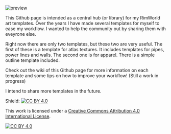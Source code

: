 ![preview](https://github.com/ISOR3X/library-of-templates/assets/75855460/e39ea245-46b1-427a-85b0-3d266b5bfc68)

This Github page is intended as a central hub (or library) for my RimWorld art templates. 
Over the years I have made several templates for myself to ease my workflow. I wanted to help the community out by sharing them with eveyrone else.

Right now there are only two templates, but these two are very useful. The first of these is a template for atlas textures. It includes templates for pipes, power lines and walls.
The second one is for apparel. There is a simple outline template included.

Check out the wiki of this Github page for more information on each template and some tips on how to improve your workflow! (Still a work in progress)

I intend to share more templates in the future.

Shield: [![CC BY 4.0][cc-by-shield]][cc-by]

This work is licensed under a
[Creative Commons Attribution 4.0 International License][cc-by].

[![CC BY 4.0][cc-by-image]][cc-by]

[cc-by]: http://creativecommons.org/licenses/by/4.0/
[cc-by-image]: https://i.creativecommons.org/l/by/4.0/88x31.png
[cc-by-shield]: https://img.shields.io/badge/License-CC%20BY%204.0-lightgrey.svg
